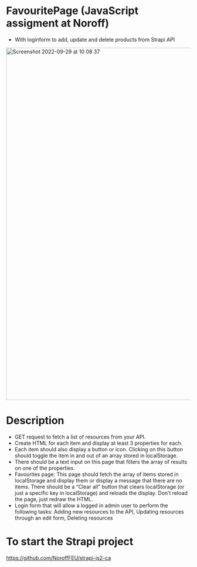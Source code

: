 # FavouritePage (JavaScript assigment at Noroff)
- With loginform to add, update and delete products from Strapi API 

<img width="960" alt="Screenshot 2022-09-29 at 10 08 37" src="https://user-images.githubusercontent.com/74554925/192976706-97db3407-e2e2-4db3-833b-61b1f4ecc5f6.png">

# Description
- GET request to fetch a list of resources from your API. 
- Create HTML for each item and display at least 3 properties for each. 
- Each item should also display a button or icon. Clicking on this button should toggle the item in and out of an array stored in localStorage.
- There should be a text input on this page that filters the array of results on one of the properties.
- Favourites page: This page should fetch the array of items stored in localStorage and display them or display a message that there are no items. There should be a “Clear all” button that clears localStorage (or just a specific key in localStorage) and reloads the display. Don’t reload the page, just redraw the HTML.
 - Login form that will allow a logged in admin user to perform the following tasks: Adding new resources to the API, Updating resources through an edit form, Deleting resources

# To start the Strapi project
https://github.com/NoroffFEU/strapi-js2-ca
